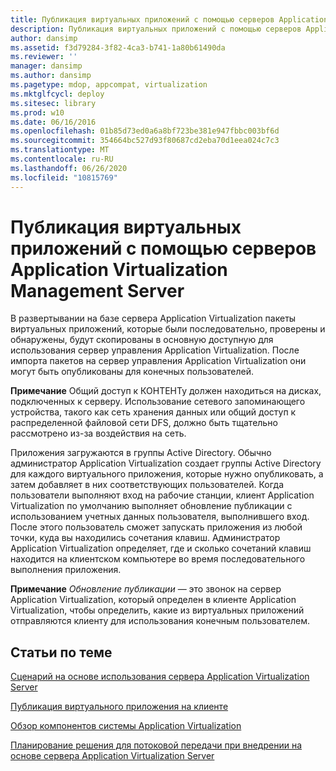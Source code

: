 ```yaml
---
title: Публикация виртуальных приложений с помощью серверов Application Virtualization Management Server
description: Публикация виртуальных приложений с помощью серверов Application Virtualization Management Server
author: dansimp
ms.assetid: f3d79284-3f82-4ca3-b741-1a80b61490da
ms.reviewer: ''
manager: dansimp
ms.author: dansimp
ms.pagetype: mdop, appcompat, virtualization
ms.mktglfcycl: deploy
ms.sitesec: library
ms.prod: w10
ms.date: 06/16/2016
ms.openlocfilehash: 01b85d73ed0a6a8bf723be381e947fbbc003bf6d
ms.sourcegitcommit: 354664bc527d93f80687cd2eba70d1eea024c7c3
ms.translationtype: MT
ms.contentlocale: ru-RU
ms.lasthandoff: 06/26/2020
ms.locfileid: "10815769"
---
```

# Публикация виртуальных приложений с помощью серверов Application Virtualization Management Server


В развертывании на базе сервера Application Virtualization пакеты виртуальных приложений, которые были последовательно, проверены и обнаружены, будут скопированы в основную доступную для использования сервер управления Application Virtualization. После импорта пакетов на сервер управления Application Virtualization они могут быть опубликованы для конечных пользователей.

**Примечание**  Общий доступ к КОНТЕНТу должен находиться на дисках, подключенных к серверу. Использование сетевого запоминающего устройства, такого как сеть хранения данных или общий доступ к распределенной файловой сети DFS, должно быть тщательно рассмотрено из-за воздействия на сеть.

 

Приложения загружаются в группы Active Directory. Обычно администратор Application Virtualization создает группы Active Directory для каждого виртуального приложения, которые нужно опубликовать, а затем добавляет в них соответствующих пользователей. Когда пользователи выполняют вход на рабочие станции, клиент Application Virtualization по умолчанию выполняет обновление публикации с использованием учетных данных пользователя, выполнившего вход. После этого пользователь сможет запускать приложения из любой точки, куда вы находились сочетания клавиш. Администратор Application Virtualization определяет, где и сколько сочетаний клавиш находится на клиентском компьютере во время последовательного выполнения приложения.

**Примечание**  *Обновление публикации* — это звонок на сервер Application Virtualization, который определен в клиенте Application Virtualization, чтобы определить, какие из виртуальных приложений отправляются клиенту для использования конечным пользователем.

 

## Статьи по теме


[Сценарий на основе использования сервера Application Virtualization Server](application-virtualization-server-based-scenario.md)

[Публикация виртуального приложения на клиенте](how-to-publish-a-virtual-application-on-the-client.md)

[Обзор компонентов системы Application Virtualization](overview-of-the-application-virtualization-system-components.md)

[Планирование решения для потоковой передачи при внедрении на основе сервера Application Virtualization Server](planning-your-streaming-solution-in-an-application-virtualization-server-based-implementation.md)

 

 





